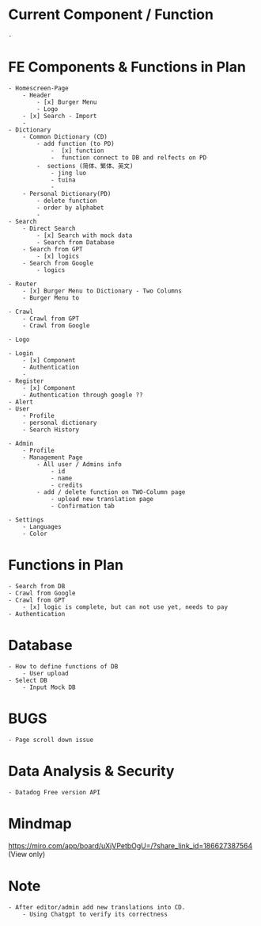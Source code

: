 # Current Component / Function

    - 

# FE Components & Functions in Plan

    - Homescreen-Page
        - Header
            - [x] Burger Menu
            - Logo
        - [x] Search - Import
        - 
    - Dictionary
        - Common Dictionary (CD)
            - add function (to PD)
                -  [x] function
                -  function connect to DB and relfects on PD
            -  sections (简体、繁体、英文)
                - jing luo
                - tuina
                - 
        - Personal Dictionary(PD)
            - delete function
            - order by alphabet
            - 
    - Search
        - Direct Search
            - [x] Search with mock data
            - Search from Database
        - Search from GPT
            - [x] logics
        - Search from Google
            - logics

    - Router
        - [x] Burger Menu to Dictionary - Two Columns
        - Burger Menu to 

    - Crawl
        - Crawl from GPT
        - Crawl from Google
    
    - Logo

    - Login
        - [x] Component
        - Authentication
        -
    - Register
        - [x] Component
        - Authentication through google ??
    - Alert
    - User
        - Profile
        - personal dictionary
        - Search History
           
    - Admin
        - Profile
        - Management Page
            - All user / Admins info
                - id
                - name
                - credits
            - add / delete function on TWO-Column page
                - upload new translation page
                - Confirmation tab

    - Settings
        - Languages
        - Color 

# Functions in Plan

    - Search from DB
    - Crawl from Google
    - Crawl from GPT
        - [x] logic is complete, but can not use yet, needs to pay
    - Authentication

# Database

    - How to define functions of DB
        - User upload
    - Select DB
        - Input Mock DB

# BUGS

    - Page scroll down issue

# Data Analysis & Security

    - Datadog Free version API 

# Mindmap

https://miro.com/app/board/uXjVPetbOgU=/?share_link_id=186627387564 (View only)

# Note

    - After editor/admin add new translations into CD. 
        - Using Chatgpt to verify its correctness
